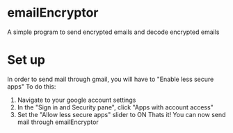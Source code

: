 # emailEncryptor
A simple program to send encrypted emails and decode encrypted emails
# Set up
In order to send mail through gmail, you will have to "Enable less secure apps"
To do this:
1. Navigate to your google account settings
2. In the "Sign in and Security pane", click "Apps with account access"
3. Set the "Allow less secure apps" slider to ON
Thats it! You can now send mail through emailEncryptor
